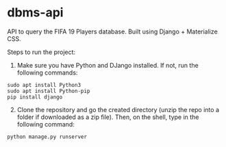 # dbms-api

API to query the FIFA 19 Players database. Built using Django + Materialize CSS.


Steps to run the project:

1. Make sure you have Python and DJango installed. If not, run the following commands:

```
sudo apt install Python3
sudo apt install Python-pip
pip install django
```

2. Clone the repository and go the created directory (unzip the repo into a folder if downloaded as a zip file). Then, on the shell, type in the following command:

```
python manage.py runserver
```

